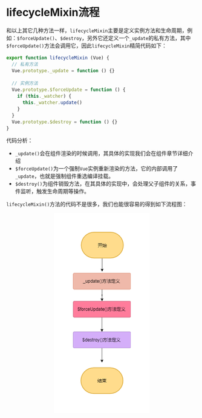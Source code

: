 # lifecycleMixin流程
和以上其它几种方法一样，`lifecycleMixin`主要是定义实例方法和生命周期，例如：`$forceUpdate()`、`$destroy`，另外它还定义一个`_update`的私有方法，其中`$forceUpdate()`方法会调用它，因此`lifecycleMixin`精简代码如下：
```js
export function lifecycleMixin (Vue) {
  // 私有方法
  Vue.prototype._update = function () {}

  // 实例方法
  Vue.prototype.$forceUpdate = function () {
    if (this._watcher) {
      this._watcher.update()
    }
  }
  Vue.prototype.$destroy = function () {}
}
```
代码分析：
* `_update()`会在组件渲染的时候调用，其具体的实现我们会在组件章节详细介绍
* `$forceUpdate()`为一个强制`Vue`实例重新渲染的方法，它的内部调用了`_update`，也就是强制组件重选编译挂载。
* `$destroy()`为组件销毁方法，在其具体的实现中，会处理父子组件的关系，事件监听，触发生命周期等操作。

`lifecycleMixin()`方法的代码不是很多，我们也能很容易的得到如下流程图：
<div style="text-align: center">
  <img src="../../images/vueAnalysis/lifecycleMixin.png" />
</div>